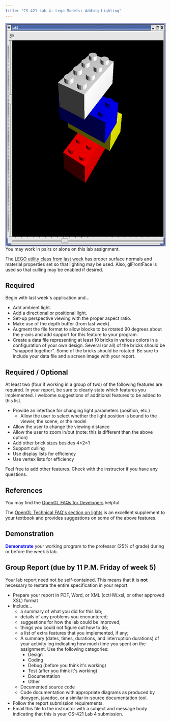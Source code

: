 ```yaml
---
title: "CS-421 Lab 4: Lego Models: Adding Lighting"
---
```


<img src="lab4.png" width="745" height="702" alt="Qt/OpenGL Lego Illustration" align="right">

You may work in pairs or alone on this lab assignment.

The <a href="lego.zip">LEGO utility class from last week</a> has proper surface normals
and material properties set so that lighting may be used. Also, glFrontFace
is used so that culling may be enabled if desired.

## Required

Begin with last week's application and...

* Add ambient light.
* Add a directional or positional light.
* Set-up perspective viewing with the proper aspect ratio.
* Make use of the depth buffer (from last week).
* Augment the file format to allow blocks to be rotated 90 degrees
    about the y-axis and add support for this feature to your program.
* Create a data file representing at least 10 bricks in various colors
    in a configuration of your own design. Several (or all) of the bricks should
    be "snapped together". Some of the bricks should be rotated. Be sure
    to include your data file and a screen image with your report.

## Required / Optional

At least two (four if working in a group of two) of the following features are required.  In your report, be
sure to clearly state which features you implemented.  I welcome suggestions of additional features to
be added to this list.

* Provide an interface for changing light parameters (position, etc.)
  * Allow the user to select whether the light position is bound to the viewer, the scene, or the model
* Allow the user to change the viewing distance
* Allow the user to zoom in/out (note: this is different than the above option)
* Add other brick sizes besides 4&times;2&times;1
* Support culling
* Use display lists for efficiency
* Use vertex lists for efficiency

Feel free to add other features. Check with the instructor if you have any questions.

## References

You may find the <a href="https://www.opengl.org/archives/resources/faq/">OpenGL FAQs for Developers</a> helpful.

The <a href="https://www.opengl.org/archives/resources/faq/technical/lights.htm">OpenGL Technical 
FAQ's section on lights</a> is an excellent supplement to
your textbook and provides suggestions on some of the above features.

## Demonstration

__<font color="Blue">Demonstrate</font>__ your working program
to the professor (25% of grade) during or before the week 5 lab.

## Group Report (due by 11 P.M. Friday of week 5)

Your lab report need not be self-contained. This means that it is
__not__ necessary to restate the entire specification in your 
report.

* Prepare your report in PDF, Word, or XML (cctHW.xsl, or other approved XSL) format
* Include...
  * a summary of what you did for this lab;
  * details of any problems you encountered;
  * suggestions for how the lab could be improved;
  * things you could not figure out how to do;
  * a list of extra features that you implemented, if any;
  * A summary (dates, times, durations, and interruption
      durations) of your activity log indicating how much time you spent
      on the assignment. Use the following categories:
    * Design
    * Coding
    * Debug (before you think it's working)
    * Test (after you think it's working)
    * Documentation
    * Other
  * Documented source code
  * Code documentation with appropriate diagrams as produced by doxygen,
      javadoc, or a similar in-source documentation tool.
* Follow the report submission requirements.
* Email this file to the instructor with a subject and message
    body indicating that this is your CS-421 Lab 4 submission.
